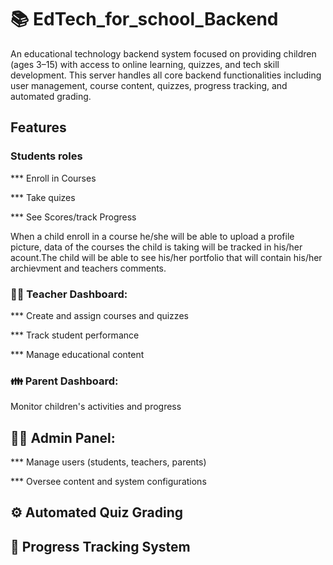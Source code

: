 # 📚 EdTech_for_school_Backend
An educational technology backend system focused on providing children (ages 3–15) with access to online learning, quizzes, and tech skill development. This server handles all core backend functionalities including user management, course content, quizzes, progress tracking, and automated grading.

## Features
### Students roles
*** Enroll in Courses

*** Take quizes

*** See Scores/track Progress

When a child enroll in a course he/she will be able to upload a profile picture, data of the courses the child is taking will be tracked in his/her acount.The child will be able to see his/her portfolio that will contain his/her archievment and teachers comments.

### 👨‍🏫 Teacher Dashboard:

*** Create and assign courses and quizzes

*** Track student performance

*** Manage educational content

### 👪 Parent Dashboard:

Monitor children's activities and progress

## 👨‍💼 Admin Panel:

*** Manage users (students, teachers, parents)

*** Oversee content and system configurations

## ⚙️ Automated Quiz Grading

## 🧠 Progress Tracking System

